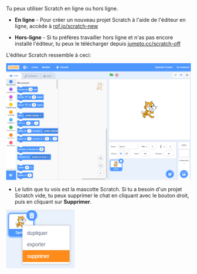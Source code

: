 Tu peux utiliser Scratch en ligne ou hors ligne.

+ **En ligne** - Pour créer un nouveau projet Scratch à l'aide de l'éditeur en ligne, accède à <a href="http://rpf.io/scratch-new" target="_blank">rpf.io/scratch-new</a>

+ **Hors-ligne** - Si tu préfères travailler hors ligne et n'as pas encore installé l'éditeur, tu peux le télécharger depuis <a href="http://rpf.io/scratch-off" target="_blank">jumpto.cc/scratch-off</a>

L'éditeur Scratch ressemble à ceci:

![screenshot](images/scratch-editor.png)

+ Le lutin que tu vois est la mascotte Scratch. Si tu a besoin d'un projet Scratch vide, tu peux supprimer le chat en cliquant avec le bouton droit, puis en cliquant sur **Supprimer**.

![capture d'écran](images/delete.png)